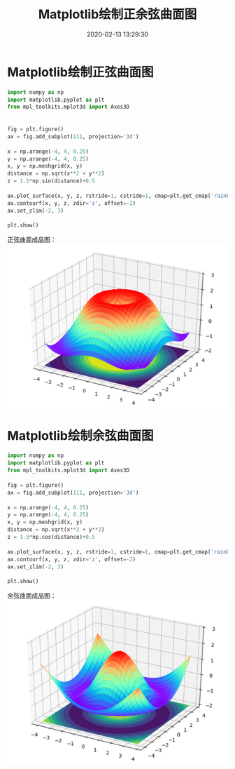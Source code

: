 ﻿---
title: Matplotlib绘制正余弦曲面图
date: 2020-02-13 13:29:30
summary: 本文分享Matplotlib绘制正余弦曲面图的过程。
tags:
- Python
- Matplotlib
categories:
- Python
---

# Matplotlib绘制正弦曲面图

```python
import numpy as np
import matplotlib.pyplot as plt
from mpl_toolkits.mplot3d import Axes3D


fig = plt.figure()
ax = fig.add_subplot(111, projection='3d')

x = np.arange(-4, 4, 0.25)
y = np.arange(-4, 4, 0.25)
x, y = np.meshgrid(x, y)
distance = np.sqrt(x**2 + y**2)
z = 1.5*np.sin(distance)+0.5

ax.plot_surface(x, y, z, rstride=1, cstride=1, cmap=plt.get_cmap('rainbow'))
ax.contourf(x, y, z, zdir='z', offset=-2)
ax.set_zlim(-2, 3)

plt.show()
```

正弦曲面成品图：
![](../../../images/软件开发/Python/Matplotlib绘制正余弦曲面图/1.png)

# Matplotlib绘制余弦曲面图

```python
import numpy as np
import matplotlib.pyplot as plt
from mpl_toolkits.mplot3d import Axes3D

fig = plt.figure()
ax = fig.add_subplot(111, projection='3d')

x = np.arange(-4, 4, 0.25)
y = np.arange(-4, 4, 0.25)
x, y = np.meshgrid(x, y)
distance = np.sqrt(x**2 + y**2)
z = 1.5*np.cos(distance)+0.5

ax.plot_surface(x, y, z, rstride=1, cstride=1, cmap=plt.get_cmap('rainbow'))
ax.contourf(x, y, z, zdir='z', offset=-2)
ax.set_zlim(-2, 3)

plt.show()
```

余弦曲面成品图：
![](../../../images/软件开发/Python/Matplotlib绘制正余弦曲面图/2.png)
